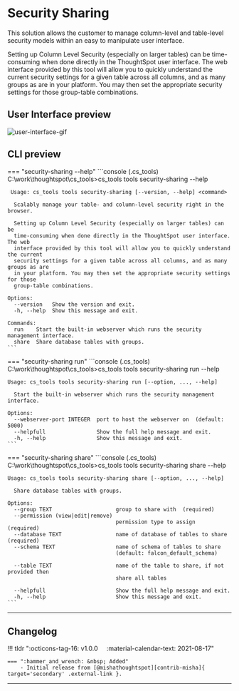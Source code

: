 # Security Sharing

This solution allows the customer to manage column-level and table-level security models
within an easy to manipulate user interface.

Setting up Column Level Security (especially on larger tables) can be time-consuming
when done directly in the ThoughtSpot user interface. The web interface provided by this
tool will allow you to quickly understand the current security settings for a given
table across all columns, and as many groups as are in your platform. You may then set
the appropriate security settings for those group-table combinations.

## User Interface preview

![user-interface-gif](./application.gif)

## CLI preview

=== "security-sharing --help"
    ```console
    (.cs_tools) C:\work\thoughtspot\cs_tools>cs_tools tools security-sharing --help

     Usage: cs_tools tools security-sharing [--version, --help] <command>

      Scalably manage your table- and column-level security right in the browser.

      Setting up Column Level Security (especially on larger tables) can be
      time-consuming when done directly in the ThoughtSpot user interface. The web
      interface provided by this tool will allow you to quickly understand the current
      security settings for a given table across all columns, and as many groups as are
      in your platform. You may then set the appropriate security settings for those
      group-table combinations.

    Options:
      --version   Show the version and exit.
      -h, --help  Show this message and exit.

    Commands:
      run    Start the built-in webserver which runs the security management interface.
      share  Share database tables with groups.
    ```

=== "security-sharing run"
    ```console
    (.cs_tools) C:\work\thoughtspot\cs_tools>cs_tools tools security-sharing run --help

    Usage: cs_tools tools security-sharing run [--option, ..., --help]

      Start the built-in webserver which runs the security management interface.

    Options:
      --webserver-port INTEGER  port to host the webserver on  (default: 5000)
      --helpfull                Show the full help message and exit.
      -h, --help                Show this message and exit.
    ```

=== "security-sharing share"
    ```console
    (.cs_tools) C:\work\thoughtspot\cs_tools>cs_tools tools security-sharing share --help

    Usage: cs_tools tools security-sharing share [--option, ..., --help]

      Share database tables with groups.

    Options:
      --group TEXT                    group to share with  (required)
      --permission (view|edit|remove)
                                      permission type to assign  (required)
      --database TEXT                 name of database of tables to share  (required)
      --schema TEXT                   name of schema of tables to share
                                      (default: falcon_default_schema)

      --table TEXT                    name of the table to share, if not provided then
                                      share all tables

      --helpfull                      Show the full help message and exit.
      -h, --help                      Show this message and exit.
    ```

---

## Changelog


!!! tldr ":octicons-tag-16: v1.0.0 &nbsp; &nbsp; :material-calendar-text: 2021-08-17"

    === ":hammer_and_wrench: &nbsp; Added"
        - Initial release from [@mishathoughtspot][contrib-misha]{ target='secondary' .external-link }.

---

[keep-a-changelog]: https://keepachangelog.com/en/1.0.0/
[semver]: https://semver.org/spec/v2.0.0.html
[contrib-misha]: https://github.com/MishaThoughtSpot
